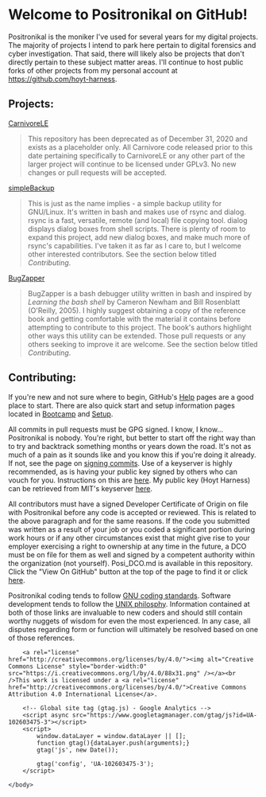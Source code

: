 <html>
    <head>
    </head>
    <body>
        <h1>Welcome to Positronikal on GitHub!</h1>
            <p>
                Positronikal is the moniker I've used for several years for my digital projects. The majority of projects I intend to park here pertain to digital forensics and cyber investigation. That said, there will likely also be projects that don't directly pertain to these subject matter areas. I'll continue to host public forks of other projects from my personal account at <a href="https://github.com/hoyt-harness">https://github.com/hoyt-harness</a>.
            </p>
        <h2>Projects:</h2>
            <p>
                <a href="https://github.com/Positronikal/CarnivoreLE">CarnivoreLE</a>
                <blockquote>
                    This repository has been deprecated as of December 31, 2020 and exists as a placeholder only. All Carnivore code released prior to this date pertaining specifically to CarnivoreLE or any other part of the larger project will continue to be licensed under GPLv3. No new changes or pull requests will be accepted.
                </blockquote>
            </p>
            <p>
                <a href="https://github.com/Positronikal/simpleBackup">simpleBackup</a>
                <blockquote>
                    This is just as the name implies - a simple backup utility for GNU/Linux. It's written in bash and makes use of rsync and dialog. rsync is a fast, versatile, remote (and local) file copying tool. dialog displays dialog boxes from shell scripts. There is plenty of room to expand this project, add new dialog boxes, and make much more of rsync's capabilities. I've taken it as far as I care to, but I welcome other interested contributors. See the section below titled <cite>Contributing</cite>.
                </blockquote>
            </p>
             <p>
                <a href="https://github.com/Positronikal/BugZapper">BugZapper</a>
                <blockquote>
                    BugZapper is a bash debugger utility written in bash and inspired by <cite>Learning the bash shell</cite> by Cameron Newham and Bill Rosenblatt (O'Reilly, 2005). I highly suggest obtaining a copy of the reference book and getting comfortable with the material it contains before attempting to contribute to this project. The book's authors highlight other ways this utility can be extended. Those pull requests or any others seeking to improve it are welcome. See the section below titled <cite>Contributing</cite>.
                </blockquote>
            </p>
        <h2>Contributing:</h2>
            <p>
                If you're new and not sure where to begin, GitHub's <a href="https://help.github.com/">Help</a> pages are a good place to start. There are also quick start and setup information pages located in <a href="https://help.github.com/categories/bootcamp/">Bootcamp</a> and <a href="https://help.github.com/categories/setup">Setup</a>.
            </p>
            <p>
                All commits in pull requests must be GPG signed. I know, I know... Positronikal is nobody. You're right, but better to start off the right way than to try and backtrack something months or years down the road. It's not as much of a pain as it sounds like and you know this if you're doing it already. If not, see the page on <a href="https://help.github.com/articles/signing-commits-with-gpg">signing commits</a>. Use of a keyserver is highly recommended, as is having your public key signed by others who can vouch for you. Instructions on this are <a href="https://www.gnupg.org/gph/en/manual/x457.html">here</a>. My public key (Hoyt Harness) can be retrieved from MIT's keyserver <a href="https://pgp.mit.edu/">here</a>.
            </p>
            <p>
                All contributors must have a signed Developer Certificate of Origin on file with Positronikal before any code is accepted or reviewed. This is related to the above paragraph and for the same reasons. If the code you submitted was written as a result of your job or you coded a significant portion during work hours or if any other circumstances exist that might give rise to your employer exercising a right to ownership at any time in the future, a DCO must be on file for them as well and signed by a competent authority within the organization (not yourself). Posi_DCO.md is available in this repository. Click the "View On GitHub" button at the top of the page to find it or click <a href="https://github.com/Positronikal/Positronikal.github.io">here</a>.
            </p>
            <p>
                Positronikal coding tends to follow <a href="https://www.gnu.org/prep/standards/">GNU coding standards</a>. Software development tends to follow the <a href="http://catb.org/esr/writings/taoup/html/">UNIX philosphy</a>. Information contained at both of those links are invaluable to new coders and should still contain worthy nuggets of wisdom for even the most experienced. In any case, all disputes regarding form or function will ultimately be resolved based on one of those references.
            </p>

        <a rel="license" href="http://creativecommons.org/licenses/by/4.0/"><img alt="Creative Commons License" style="border-width:0" src="https://i.creativecommons.org/l/by/4.0/88x31.png" /></a><br />This work is licensed under a <a rel="license" href="http://creativecommons.org/licenses/by/4.0/">Creative Commons Attribution 4.0 International License</a>.

        <!-- Global site tag (gtag.js) - Google Analytics -->
        <script async src="https://www.googletagmanager.com/gtag/js?id=UA-102603475-3"></script>
        <script>
            window.dataLayer = window.dataLayer || [];
            function gtag(){dataLayer.push(arguments);}
            gtag('js', new Date());

            gtag('config', 'UA-102603475-3');
        </script>

    </body>
</html>
